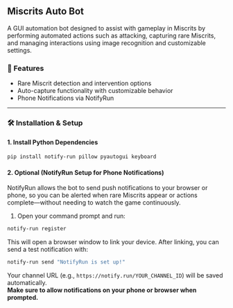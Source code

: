 ## Miscrits Auto Bot

A GUI automation bot designed to assist with gameplay in Miscrits by performing automated actions such as attacking, capturing rare Miscrits, and managing interactions using image recognition and customizable settings.

### 🚀 Features

- Rare Miscrit detection and intervention options  
- Auto-capture functionality with customizable behavior  
- Phone Notifications via NotifyRun  

---

### 🛠️ Installation & Setup

#### 1. Install Python Dependencies

```bash
pip install notify-run pillow pyautogui keyboard
```

#### 2. Optional (NotifyRun Setup for Phone Notifications)

NotifyRun allows the bot to send push notifications to your browser or phone, so you can be alerted when rare Miscrits appear or actions complete—without needing to watch the game continuously.

1. Open your command prompt and run:

```bash
notify-run register
```

This will open a browser window to link your device. After linking, you can send a test notification with:

```bash
notify-run send "NotifyRun is set up!"
```

Your channel URL (e.g., `https://notify.run/YOUR_CHANNEL_ID`) will be saved automatically.  
**Make sure to allow notifications on your phone or browser when prompted.**

